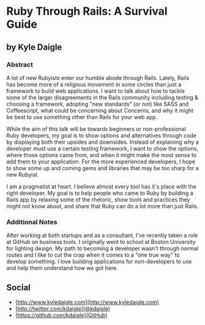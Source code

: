 # Ruby Through Rails: A Survival Guide #

## by Kyle Daigle ##

### Abstract ###

A lot of new Rubyists enter our humble abode through Rails. Lately, Rails has become more of a religious movement in some circles than just a framework to build web applications. I want to talk about how to tackle some of the larger disagreements in the Rails community including testing & choosing a framework, adopting "new standards" (or not) like SASS and Coffeescript, what could be concerning about Concerns, and why it might be best to use something other than Rails for your web app.

While the aim of this talk will be towards beginners or non-professional Ruby developers, my goal is to show options and alternatives through code by displaying both their upsides and downsides. Instead of explaining why a developer must use a certain testing framework, I want to show the options, where those options came from, and when it might make the most sense to add them to your application. For the more experienced developers, I hope to show some up and coming gems and libraries that may be too sharp for a new Rubyist.

I am a pragmatist at heart. I believe almost every tool has it's place with the right developer. My goal is to help people who came to Ruby by building a Rails app by relaxing some of the rhetoric, show tools and practices they might not know about, and share that Ruby can do a lot more than just Rails.


### Additional Notes ###

After working at both startups and as a consultant, I've recently taken a role at GitHub on business tools. I originally went to school at Boston University for lighting design. My path to becoming a developer wasn't through normal routes and I like to cut the crap when it comes to a "one true way" to develop something. I love building applications for non-developers to use and help them understand how we got here.

## Social ##

* [http://www.kyledaigle.com](http://www.kyledaigle.com)
* [http://twitter.com/kdaigle](@kdaigle)
* [https://github.com/kdaigle](GitHub)
